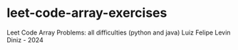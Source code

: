 # leet-code-array-exercises

Leet Code Array Problems: all difficulties (python and java)
Luiz Felipe Levin Diniz - 2024
